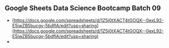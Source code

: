 ## Google Sheets Data Science Bootcamp Batch 09

- [https://docs.google.com/spreadsheets/d/1Z5j0tXACT4tGOQX--0exL92-E5iwZB5bucgy-5bdflA/edit?usp=sharing](https://docs.google.com/spreadsheets/d/1Z5j0tXACT4tGOQX--0exL92-E5iwZB5bucgy-5bdflA/edit?usp=sharing)
- 
